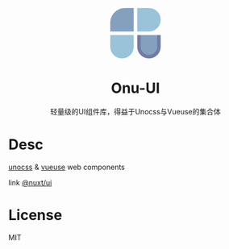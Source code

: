 <p align="center">
<img src="./public/logo.svg" style="width:100px;" />
<h1 align="center">Onu-UI</h1>
<p align="center">轻量级的UI组件库，得益于Unocss与Vueuse的集合体</p>
</p>

# Desc

[unocss](https://github.com/unocss/unocss) & [vueuse](https://github.com/vueuse/vueuse) web components

link [@nuxt/ui](https://github.com/nuxt/ui)

# License

MIT
